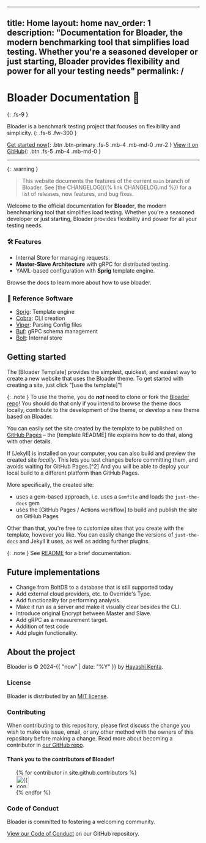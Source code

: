 <!-- ---
layout: default
title: "Welcome to Bloader"
nav_order: 1
---

# Bloader Documentation 🚀

Welcome to the official documentation for **Bloader**, the modern benchmarking tool that simplifies load testing. Whether you're a seasoned developer or just starting, Bloader provides flexibility and power for all your testing needs.

### 🛠 Features
- Internal Store for managing requests.
- **Master-Slave Architecture** with gRPC for distributed testing.
- YAML-based configuration with **Sprig** template engine.

---



<div align="center">
  <a href="https://github.com/ablankz/bloader" class="btn btn-primary">View on GitHub</a>
</div> -->


---
title: Home
layout: home
nav_order: 1
description: "Documentation for Bloader, the modern benchmarking tool that simplifies load testing. Whether you're a seasoned developer or just starting, Bloader provides flexibility and power for all your testing needs"
permalink: /
---

# Bloader Documentation 🚀
{: .fs-9 }

Bloader is a benchmark testing project that focuses on flexibility and simplicity.
{: .fs-6 .fw-300 }

[Get started now](#getting-started){: .btn .btn-primary .fs-5 .mb-4 .mb-md-0 .mr-2 }
[View it on GitHub][Bloader repo]{: .btn .fs-5 .mb-4 .mb-md-0 }

---

{: .warning }
> This website documents the features of the current `main` branch of Bloader. See [the CHANGELOG]({% link CHANGELOG.md %}) for a list of releases, new features, and bug fixes.

Welcome to the official documentation for **Bloader**, the modern benchmarking tool that simplifies load testing. Whether you're a seasoned developer or just starting, Bloader provides flexibility and power for all your testing needs.

### 🛠 Features
- Internal Store for managing requests.
- **Master-Slave Architecture** with gRPC for distributed testing.
- YAML-based configuration with **Sprig** template engine.

Browse the docs to learn more about how to use bloader.

### 📖 Reference Software
- [Sprig](https://masterminds.github.io/sprig/): Template engine 
- [Cobra](https://github.com/spf13/cobra): CLI creation 
- [Viper](https://github.com/spf13/viper): Parsing Config files
- [Buf](https://buf.build/): gRPC schema management 
- [Bolt](https://github.com/boltdb/bolt): Internal store 

## Getting started

The [Bloader Template] provides the simplest, quickest, and easiest way to create a new website that uses the Bloader theme. To get started with creating a site, just click "[use the template]"!

{: .note }
To use the theme, you do ***not*** need to clone or fork the [Bloader repo]! You should do that only if you intend to browse the theme docs locally, contribute to the development of the theme, or develop a new theme based on Bloader.

You can easily set the site created by the template to be published on [GitHub Pages] – the [template README] file explains how to do that, along with other details.

If [Jekyll] is installed on your computer, you can also build and preview the created site *locally*. This lets you test changes before committing them, and avoids waiting for GitHub Pages.[^2] And you will be able to deploy your local build to a different platform than GitHub Pages.

More specifically, the created site:

- uses a gem-based approach, i.e. uses a `Gemfile` and loads the `just-the-docs` gem
- uses the [GitHub Pages / Actions workflow] to build and publish the site on GitHub Pages

Other than that, you're free to customize sites that you create with the template, however you like. You can easily change the versions of `just-the-docs` and Jekyll it uses, as well as adding further plugins.

{: .note }
See [README][Bloader README] for a brief documentation.

## Future implementations 
- Change from BoltDB to a database that is still supported today
- Add external cloud providers, etc. to Override's Type.
- Add functionality for performing analysis.
- Make it run as a server and make it visually clear besides the CLI.
- Introduce original Encrypt between Master and Slave.
- Add gRPC as a measurement target.
- Addition of test code 
- Add plugin functionality. 

## About the project

Bloader is &copy; 2024-{{ "now" | date: "%Y" }} by [Hayashi Kenta](k.hayashi@cresplanex.com).

### License

Bloader is distributed by an [MIT license](https://github.com/ablankz/bloader/tree/main/LICENSE).

### Contributing

When contributing to this repository, please first discuss the change you wish to make via issue,
email, or any other method with the owners of this repository before making a change. Read more about becoming a contributor in [our GitHub repo](https://github.com/ablankz/bloader#contributing).

#### Thank you to the contributors of Bloader!

<ul class="list-style-none">
{% for contributor in site.github.contributors %}
  <li class="d-inline-block mr-1">
     <a href="{{ contributor.html_url }}"><img src="{{ contributor.avatar_url }}" width="32" height="32" alt="{{ contributor.login }}"></a>
  </li>
{% endfor %}
</ul>

### Code of Conduct

Bloader is committed to fostering a welcoming community.

[View our Code of Conduct](https://github.com/ablankz/bloader/tree/main/CODE_OF_CONDUCT.md) on our GitHub repository.

[Bloader]: https://docs.bloader.cresplanex.org.com
[Bloader repo]: https://github.com/ablankz/bloader
[Bloader README]: https://github.com/ablankz/bloader/blob/main/README.md
[GitHub Pages]: https://pages.github.com/

